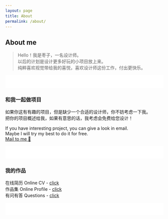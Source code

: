 ```yaml
---
layout: page
title: About
permalink: /about/
---
```


## About me
> Hello！我是枣子，一名设计师。  
> 以后的计划是设计更多好玩的小项目放上来。   
> 纯粹喜欢视觉带给我的喜悦，喜欢设计师这份工作，付出更快乐。


![bg](assets/pic/empty.png)
### 和我一起做项目
如果你这有有趣的项目，但是缺少一个合适的设计师，你不妨考虑一下我。  
把你的项目概述给我，如果有意思的话，我考虑会免费给您设计！  


If you have interesting project, you can give a look in email.  
Maybe I will try my best to do it for free.   
[Mail to me 📧](mailto:cherrycaowen@gmail.com) 

![bg](assets/pic/empty.png)

### 我的作品

在线简历 Online CV - [click][4]  
作品集 Online Profile - [click][5]  
有问有答 Questions - [click][6]  

![bg](assets/pic/empty.png)



[3]:	https://www.behance.net/cherrycaow6e69 "behance"
[4]:	https://dosthcool.github.io/cho-moon.html
[5]:	https://dosthcool.github.io
[6]:	https://dosthcool.github.io/questions.html